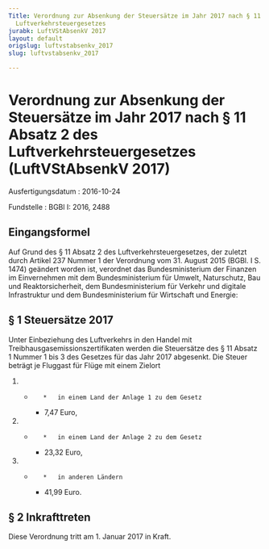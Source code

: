 ```yaml
---
Title: Verordnung zur Absenkung der Steuersätze im Jahr 2017 nach § 11 Absatz 2 des
  Luftverkehrsteuergesetzes
jurabk: LuftVStAbsenkV 2017
layout: default
origslug: luftvstabsenkv_2017
slug: luftvstabsenkv_2017

---
```


# Verordnung zur Absenkung der Steuersätze im Jahr 2017 nach § 11 Absatz 2 des Luftverkehrsteuergesetzes (LuftVStAbsenkV 2017)

Ausfertigungsdatum
:   2016-10-24

Fundstelle
:   BGBl I: 2016, 2488


## Eingangsformel

Auf Grund des § 11 Absatz 2 des Luftverkehrsteuergesetzes, der zuletzt durch Artikel 237 Nummer 1 der Verordnung vom 31. August 2015 (BGBl. I S. 1474) geändert worden ist, verordnet das Bundesministerium der Finanzen im Einvernehmen mit dem Bundesministerium für Umwelt, Naturschutz, Bau und Reaktorsicherheit, dem Bundesministerium für Verkehr und digitale Infrastruktur und dem Bundesministerium für Wirtschaft und Energie:


## § 1 Steuersätze 2017

Unter Einbeziehung des Luftverkehrs in den Handel mit Treibhausgasemissionszertifikaten werden die Steuersätze des § 11 Absatz 1 Nummer 1 bis 3 des Gesetzes für das Jahr 2017 abgesenkt. Die Steuer beträgt je Fluggast für Flüge mit einem Zielort

1.
    *        *   in einem Land der Anlage 1 zu dem Gesetz

        *   7,47 Euro,





2.
    *        *   in einem Land der Anlage 2 zu dem Gesetz

        *   23,32 Euro,





3.
    *        *   in anderen Ländern

        *   41,99 Euro.








## § 2 Inkrafttreten

Diese Verordnung tritt am 1. Januar 2017 in Kraft.

